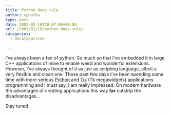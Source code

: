 ```yaml
---
title: Python does rule
author: cpbotha
type: post
date: 2002-02-10T20:07:00+00:00
url: /2002/02/10/python-does-rule/
categories:
  - Uncategorized

---
```

I’ve always been a fan of python. So much so that I’ve embedded it in large C++ applications of mine to enable weird and wonderful extensions. However, I’ve always thought of it as just as scripting language, albeit a very flexible and clean one. These past few days I’ve been spending some time with more serious [Python][1] and [Tix][2] (Tk megawidgets) applications programming and I must say, I am really impressed. On modern hardware the advantages of creating applications this way **far** outstrip the disadvantages…

Stay tuned.

 [1]: http://www.python.org/
 [2]: http://tix.sourceforge.net/
